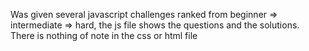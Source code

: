 Was given several javascript challenges ranked from beginner => intermediate => hard, the js file shows the questions and the solutions. There is nothing of note in the css or html file
